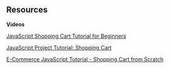 
## Resources

**Videos**

[JavaScript Shopping Cart Tutorial for Beginners](https://www.youtube.com/watch?v=YeFzkC2awTM)

[JavaScript Project Tutorial: Shopping Cart](https://www.youtube.com/watch?v=q_TZhCWbS3I&t=399s)

[E-Commerce JavaScript Tutorial - Shopping Cart from Scratch](https://www.youtube.com/watch?v=023Psne_-_4)



